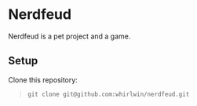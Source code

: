# Nerdfeud
Nerdfeud is a pet project and a game.

## Setup
Clone this repository:
>     git clone git@github.com:whirlwin/nerdfeud.git
